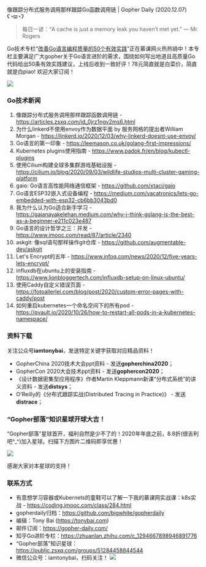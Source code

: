 像跟踪分布式服务调用那样跟踪Go函数调用链 | Gopher Daily (2020.12.07) ʕ◔ϖ◔ʔ

>每日一谚：“A cache is just a memory leak you haven’t met yet.” — Mr. Rogers

Go技术专栏“[改善Go语⾔编程质量的50个有效实践](https://www.imooc.com/read/87)”正在慕课网火热热销中！本专栏主要满足广大gopher关于Go语言进阶的需求，围绕如何写出地道且高质量Go代码给出50条有效实践建议，上线后收到一致好评！78元简直就是白菜价，简直就是白piao! 欢迎大家订阅！

![](http://image.tonybai.com/img/202011/go-column-pgo-with-qr-and-text.png)

### Go技术新闻

1. 像跟踪分布式服务调用那样跟踪函数调用链 - https://articles.zsxq.com/id_0jrz1ngv2ms6.html
2. 为什么linkerd不使用envoy作为数据平面 by 服务网格的提出者William Morgan - https://linkerd.io/2020/12/03/why-linkerd-doesnt-use-envoy/
3. Go语言的第一印象 - https://leemason.co.uk/golang-first-impressions/
4. Kubernetes plugins使用指南 - https://www.padok.fr/en/blog/kubectl-plugins
5. 使用Cilium构建全球多集群游戏基础设施 - https://cilium.io/blog/2020/09/03/wildlife-studios-multi-cluster-gaming-platform
6. gaio: Go语言高性能网络通信框架 - https://github.com/xtaci/gaio
7. Go语言ESP32嵌入式设备编程 - https://medium.com/vacatronics/lets-go-embedded-with-esp32-cb6bb3043bd0
8. 我为什么认为Go适合新手学习 - https://gajanayakelehan.medium.com/why-i-think-golang-is-the-best-as-a-beginner-e211c023e487
9. Go语言的设计哲学之三：并发 - https://www.imooc.com/read/87/article/2340
10. askgit: 像sql语句那样操作git仓库 - https://github.com/augmentable-dev/askgit
11. Let's Encrypt的五年 - https://www.infoq.com/news/2020/12/five-years-lets-encrypt/
12. influxdb在ubuntu上的安装指南 - https://www.lionbloggertech.com/influxdb-setup-on-linux-ubuntu/
13. 使用Caddy自定义错误页面 - https://fotoallerlei.com/blog/post/2020/custom-error-pages-with-caddy/post
14. 如何重启kubernetes一个命名空间下的所有pod - https://qvault.io/2020/10/26/how-to-restart-all-pods-in-a-kubernetes-namespace/


### 资料下载

关注公众号**iamtonybai**，发送特定关键字获取对应精品资料！

* GopherChina 2020技术大会ppt资料 - 发送**gopherchina2020**；
* GopherCon 2020大会技术ppt资料 - 发送**gophercon2020**；
* 《设计数据密集型应用程序》作者Martin Kleppmann新课“分布式系统”的讲义资料 - 发送**distsys**；
* O'Reilly的《分布式跟踪实战(Distributed Tracing in Practice)》 - 发送**distrace**；

### “Gopher部落”知识星球开球大吉！

“Gopher部落”星球首开，福利自然是少不了的！2020年年底之前，8.8折(很吉利吧^_^)加入星球。扫描下方图片二维码即享优惠！

![](http://image.tonybai.com/img/202011/gopher-tribe-zsxq.png)

感谢大家对本星球的支持！

### 联系方式

* 有意想学习容器或Kubernets的童鞋可以了解一下我的慕课网实战课：k8s实战 - https://coding.imooc.com/class/284.html
* gopherdaily归档：https://github.com/bigwhite/gopherdaily
* 编辑：Tony Bai (https://tonybai.com)
* 邮件订阅：https://gopher-daily.com/
* 知乎Go进阶专栏：https://zhuanlan.zhihu.com/c_1294667898946891776
* “Gopher部落”知识星球：https://public.zsxq.com/groups/51284458844544
* 微信公众号：iamtonybai，扫码关注！
![](http://image.tonybai.com/img/202011/qrcode_for_iamtonybai.jpg)
